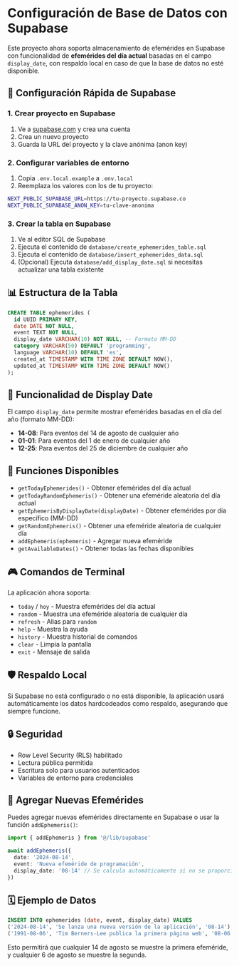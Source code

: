 # Configuración de Base de Datos con Supabase

Este proyecto ahora soporta almacenamiento de efemérides en Supabase con funcionalidad de **efemérides del día actual** basadas en el campo `display_date`, con respaldo local en caso de que la base de datos no esté disponible.

## 🚀 Configuración Rápida de Supabase

### 1. Crear proyecto en Supabase

1. Ve a [supabase.com](https://supabase.com) y crea una cuenta
2. Crea un nuevo proyecto
3. Guarda la URL del proyecto y la clave anónima (anon key)

### 2. Configurar variables de entorno

1. Copia `.env.local.example` a `.env.local`
2. Reemplaza los valores con los de tu proyecto:

```bash
NEXT_PUBLIC_SUPABASE_URL=https://tu-proyecto.supabase.co
NEXT_PUBLIC_SUPABASE_ANON_KEY=tu-clave-anonima
```

### 3. Crear la tabla en Supabase

1. Ve al editor SQL de Supabase
2. Ejecuta el contenido de `database/create_ephemerides_table.sql`
3. Ejecuta el contenido de `database/insert_ephemerides_data.sql`
4. (Opcional) Ejecuta `database/add_display_date.sql` si necesitas actualizar una tabla existente

## 📊 Estructura de la Tabla

```sql
CREATE TABLE ephemerides (
  id UUID PRIMARY KEY,
  date DATE NOT NULL,
  event TEXT NOT NULL,
  display_date VARCHAR(10) NOT NULL, -- Formato MM-DD
  category VARCHAR(50) DEFAULT 'programming',
  language VARCHAR(10) DEFAULT 'es',
  created_at TIMESTAMP WITH TIME ZONE DEFAULT NOW(),
  updated_at TIMESTAMP WITH TIME ZONE DEFAULT NOW()
);
```

## 🎯 Funcionalidad de Display Date

El campo `display_date` permite mostrar efemérides basadas en el día del año (formato MM-DD):

- **14-08**: Para eventos del 14 de agosto de cualquier año
- **01-01**: Para eventos del 1 de enero de cualquier año
- **12-25**: Para eventos del 25 de diciembre de cualquier año

## 🔧 Funciones Disponibles

- `getTodayEphemerides()` - Obtener efemérides del día actual
- `getTodayRandomEphemeris()` - Obtener una efeméride aleatoria del día actual
- `getEphemerisByDisplayDate(displayDate)` - Obtener efemérides por día específico (MM-DD)
- `getRandomEphemeris()` - Obtener una efeméride aleatoria de cualquier día
- `addEphemeris(ephemeris)` - Agregar nueva efeméride
- `getAvailableDates()` - Obtener todas las fechas disponibles

## 🎮 Comandos de Terminal

La aplicación ahora soporta:

- `today` / `hoy` - Muestra efemérides del día actual
- `random` - Muestra una efeméride aleatoria de cualquier día
- `refresh` - Alias para `random`
- `help` - Muestra la ayuda
- `history` - Muestra historial de comandos
- `clear` - Limpia la pantalla
- `exit` - Mensaje de salida

## 🛡️ Respaldo Local

Si Supabase no está configurado o no está disponible, la aplicación usará automáticamente los datos hardcodeados como respaldo, asegurando que siempre funcione.

## 🔒 Seguridad

- Row Level Security (RLS) habilitado
- Lectura pública permitida
- Escritura solo para usuarios autenticados
- Variables de entorno para credenciales

## 📝 Agregar Nuevas Efemérides

Puedes agregar nuevas efemérides directamente en Supabase o usar la función `addEphemeris()`:

```typescript
import { addEphemeris } from '@/lib/supabase'

await addEphemeris({
  date: '2024-08-14',
  event: 'Nueva efeméride de programación',
  display_date: '08-14' // Se calcula automáticamente si no se proporciona
})
```

## 🗓️ Ejemplo de Datos

```sql
INSERT INTO ephemerides (date, event, display_date) VALUES
('2024-08-14', 'Se lanza una nueva versión de la aplicación', '08-14'),
('1991-08-06', 'Tim Berners-Lee publica la primera página web', '08-06');
```

Esto permitirá que cualquier 14 de agosto se muestre la primera efeméride, y cualquier 6 de agosto se muestre la segunda.
